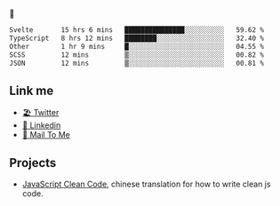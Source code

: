 🤔


<!--START_SECTION:waka-->

```txt
Svelte       15 hrs 6 mins   ███████████████░░░░░░░░░░   59.62 %
TypeScript   8 hrs 12 mins   ████████░░░░░░░░░░░░░░░░░   32.40 %
Other        1 hr 9 mins     █░░░░░░░░░░░░░░░░░░░░░░░░   04.55 %
SCSS         12 mins         ▒░░░░░░░░░░░░░░░░░░░░░░░░   00.82 %
JSON         12 mins         ▒░░░░░░░░░░░░░░░░░░░░░░░░   00.81 %
```

<!--END_SECTION:waka-->

## Link me

- [🏖️ Twitter](https://twitter.com/yuetong3yu)
- [🧳 Linkedin](https://www.linkedin.com/in/yuetong3yu)
- [📧 Mail To Me](mailto:yuetong3yu@gmail.com)


## Projects 

- [JavaScript Clean Code](https://js-clean-code-cn.vercel.app/), chinese translation for how to write clean js code.
